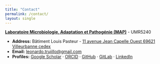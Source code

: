 ```yaml
---
title: "Contact"
permalink: /contact/
layout: single
---
```


**[Laboratoire Microbiologie, Adaptation et Pathogénie (MAP)](https://map.insa-lyon.fr/fr)** - UMR5240

- **Address:** Bâtiment Louis Pasteur - [11 avenue Jean Capelle Ouest 69621 Villeurbanne cedex](https://www.google.fr/maps/place/Biotechnologies+Bioinformatique+INSA+Lyon/@45.7819231,4.8732247,89m/data=!3m1!1e3!4m15!1m8!3m7!1s0x47f4eaa030d1bb3b:0x3116614c5a10aacb!2sB%C3%A2timent+Louis+Pasteur,+11+Av.+Jean+Capelle+O,+69100+Villeurbanne!3b1!8m2!3d45.7821016!4d4.8734156!16s%2Fg%2F1wtbt71y!3m5!1s0x47f4eaa036e6ac7d:0x1fe1e74f6cab46e4!8m2!3d45.7817486!4d4.8736741!16s%2Fg%2F11bzq37k05?entry=ttu&g_ep=EgoyMDI1MDgwNi4wIKXMDSoASAFQAw%3D%3D)
- **Email:** [leonardo.trujillo@gmail.com](mailto:leonardo.trujillo@gmail.com)  
- **Profiles:** [Google Scholar](https://scholar.google.com/citations?user=_L0Cq3YAAAAJ&hl=en) · [ORCID](https://orcid.org/0000-0001-9995-4135) · [GitHub](https://github.com/leotru) · [GitLab](https://gitlab.inria.fr/letrujil) · [LinkedIn](https://www.linkedin.com/in/trujilloleonardo/)
